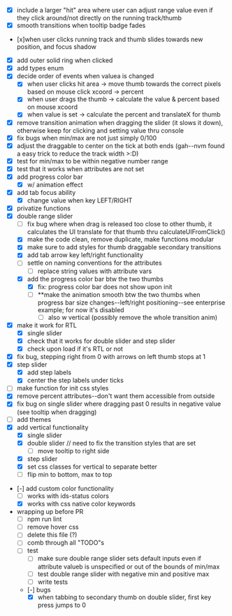 - [x] include a larger "hit" area where user can adjust range value even if they click around/not directly on the running track/thumb
- [x] smooth transitions when tooltip badge fades
- [x]when user clicks running track and thumb slides towards new position, and focus shadow
- [x] add outer solid ring when clicked
- [x] add types enum
- [x] decide order of events when valuea is changed
  - [x] when user clicks hit area -> move thumb towards the correct pixels based on mouse click xcoord -> percent
  - [x] when user drags the thumb -> calculate the value & percent based on mouse xcoord
  - [x] when value is set -> calculate the percent and translateX for thumb
- [x] remove transition animation when dragging the slider (it slows it down), otherwise keep for clicking and setting value thru console
- [x] fix bugs when min/max are not just simply 0/100
- [x] adjust the draggable to center on the tick at both ends (gah--nvm found a easy trick to reduce the track width >:D)
- [x] test for min/max to be within negative number range
- [x] test that it works when attributes are not set
- [x] add progress color bar 
  - [x] w/ animation effect
- [x] add tab focus ability
  - [x] change value when key LEFT/RIGHT
- [x] privatize functions
- [x] double range slider
  - [ ] fix bug where when drag is released too close to other thumb, it calculates the UI translate for that thumb thru calculateUIFromClick()
  - [x] make the code clean, remove duplicate, make functions modular
  - [x] make sure to add styles for thumb draggable secondary transitions
  - [x] add tab arrow key left/right functionality
  - [ ] settle on naming conventions for the attributes
    - [ ] replace string values with attribute vars
  - [x] add the progress color bar btw the two thumbs
    - [x] fix: progress color bar does not show upon init
    - [ ] **make the animation smooth btw the two thumbs when progress bar size changes--left/right positioning--see enterprise example; for now it's disabled
      - [ ] also w vertical (possibly remove the whole transition anim)
- [x] make it work for RTL
  - [x] single slider
  - [x] check that it works for double slider and step slider
  - [x] check upon load if it's RTL or not
- [x] fix bug, stepping right from 0 with arrows on left thumb stops at 1 
- [x] step slider
  - [x] add step labels
  - [x] center the step labels under ticks
- [ ] make function for init css styles
- [x] remove percent attributes--don't want them accessible from outside
- [x] fix bug on single slider where dragging past 0 results in negative value (see tooltip when dragging)
- [ ] add themes
- [x] add vertical functionality
  - [x] single slider
  - [x] double slider // need to fix the transition styles that are set
    - [ ] move tooltip to right side
  - [x] step slider
  - [x] set css classes for vertical to separate better
  - [ ] flip min to bottom, max to top
- [-] add custom color functionality
  - [ ] works with ids-status colors
  - [x] works with css native color keywords
- wrapping up before PR
  - [ ] npm run lint
  - [ ] remove hover css
  - [ ] delete this file (?)
  - [ ] comb through all "TODO"s
  - [ ] test
    - [ ] make sure double range slider sets default inputs even if attribute valueb is unspecified or out of the bounds of min/max
    - [ ] test double range slider with negative min and positive max
    - [ ] write tests
  - [-] bugs
    - [x] when tabbing to secondary thumb on double slider, first key press jumps to 0